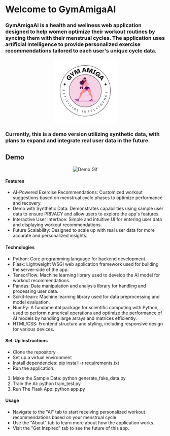 # Welcome to GymAmigaAI
### GymAmigaAI is a health and wellness web application designed to help women optimize their workout routines by syncing them with their menstrual cycles. The application uses artificial intelligence to provide personalized exercise recommendations tailored to each user's unique cycle data. 
<div align="center">
  <img src="app/static/images/logo.png" alt="Logo" width="200" height="200">
</div>

### Currently, this is a demo version utilizing synthetic data, with plans to expand and integrate real user data in the future.

## Demo

<div align="center">
  <img src="app/static/images/homepage.gif" alt="Demo Gif" width="900">
</div>

#### Features
- AI-Powered Exercise Recommendations: Customized workout suggestions based on menstrual cycle phases to optimize performance and recovery.
- Demo with Synthetic Data: Demonstrates capabilities using sample user data to ensure PRIVACY and allow users to explore the app's features.
- Interactive User Interface: Simple and intuitive UI for entering user data and displaying workout recommendations.
- Future Scalability: Designed to scale up with real user data for more accurate and personalized insights.

#### Technologies
- Python: Core programming language for backend development.
- Flask: Lightweight WSGI web application framework used for building the server-side of the app.
- TensorFlow: Machine learning library used to develop the AI model for workout recommendations.
- Pandas: Data manipulation and analysis library for handling and processing user data.
- Scikit-learn: Machine learning library used for data preprocessing and model evaluation.
- NumPy: A fundamental package for scientific computing with Python, used to perform numerical operations and optimize the performance of AI models by handling large arrays and matrices efficiently.
- HTML/CSS: Frontend structure and styling, including responsive design for various devices.

#### Set-Up Instructions
- Clone the repository
- Set up a virtual environment  
- Install dependencies: pip install -r requirements.txt
- Run the application:
1. Make the Sample Data: python generate_fake_data.py
2. Train the AI: python train_test.py
3. Run The Flask App: python app.py 

#### Usage
- Navigate to the "AI" tab to start receiving personalized workout recommendations based on your menstrual cycle.
- Use the "About" tab to learn more about how the application works.
- Visit the "Get Inspired" tab to see the future of this app.
